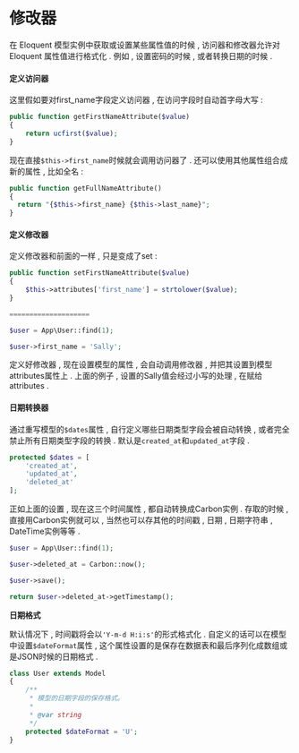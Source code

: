 # 修改器

在 Eloquent 模型实例中获取或设置某些属性值的时候 , 访问器和修改器允许对 Eloquent 属性值进行格式化 . 例如 , 设置密码的时候 , 或者转换日期的时候 .

#### 定义访问器

这里假如要对first\_name字段定义访问器 , 在访问字段时自动首字母大写 :

```php
public function getFirstNameAttribute($value)
{
    return ucfirst($value);
}
```

现在直接`$this->first_name`时候就会调用访问器了 . 还可以使用其他属性组合成新的属性 , 比如全名 :

```php
public function getFullNameAttribute()
{
  return "{$this->first_name} {$this->last_name}";
}
```

#### 定义修改器

定义修改器和前面的一样 , 只是变成了set :

```php
public function setFirstNameAttribute($value)
{
    $this->attributes['first_name'] = strtolower($value);
}

====================

$user = App\User::find(1);

$user->first_name = 'Sally';
```

定义好修改器 , 现在设置模型的属性 , 会自动调用修改器 , 并把其设置到模型attributes属性上 . 上面的例子 , 设置的Sally值会经过小写的处理 , 在赋给attributes .

#### 日期转换器

通过重写模型的`$dates`属性 , 自行定义哪些日期类型字段会被自动转换 , 或者完全禁止所有日期类型字段的转换 . 默认是`created_at`和`updated_at`字段 .

```php
protected $dates = [
    'created_at',
    'updated_at',
    'deleted_at'
];
```

正如上面的设置 , 现在这三个时间属性 , 都自动转换成Carbon实例 . 存取的时候 , 直接用Carbon实例就可以 , 当然也可以存其他的时间戳 , 日期 , 日期字符串 , DateTime实例等等 .

```php
$user = App\User::find(1);

$user->deleted_at = Carbon::now();

$user->save();

return $user->deleted_at->getTimestamp();
```

**日期格式**

默认情况下 , 时间戳将会以`'Y-m-d H:i:s'`的形式格式化 . 自定义的话可以在模型中设置`$dateFormat`属性 , 这个属性设置的是保存在数据表和最后序列化成数组或是JSON时候的日期格式 . 

```php
class User extends Model
{
    /**
     * 模型的日期字段的保存格式。
     *
     * @var string
     */
    protected $dateFormat = 'U';
}
```



